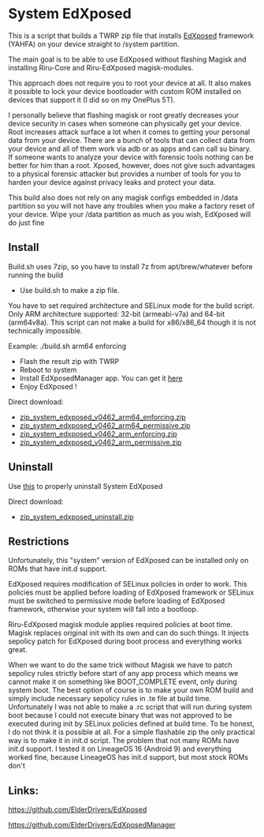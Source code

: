 # System EdXposed

This is a script that builds a TWRP zip file that installs [EdXposed](https://github.com/ElderDrivers/EdXposed) framework (YAHFA) on your device straight to /system partition. 

The main goal is to be able to use EdXposed without flashing Magisk and installing Riru-Core and Riru-EdXposed magisk-modules.

This approach does not require you to root your device at all. It also makes it possible to lock your device bootloader with custom ROM installed on devices that support it (I did so on my OnePlus 5T). 

I personally believe that flashing magisk or root greatly decreases your device security in cases when someone can physically get your device. Root increases attack surface a lot when it comes to getting your personal data from your device. There are a bunch of tools that can collect data from your device and all of them work via adb or as apps and can call su binary. If someone wants to analyze your device with forensic tools nothing can be better for him than a root. 
Xposed, however, does not give such advantages to a physical forensic attacker but provides a number of tools for you to harden your device against privacy leaks and protect your data.

This build also does not rely on any magisk configs embedded in /data partition so you will not have any troubles when you make a factory reset of your device. Wipe your /data partition as much as you wish, EdXposed will do just fine

## Install

Build.sh uses 7zip, so you have to install 7z from apt/brew/whatever before running the build

- Use build.sh to make a zip file.

You have to set required architecture and SELinux mode for the build script. 
Only ARM architecture supported: 32-bit (armeabi-v7a) and 64-bit (arm64v8a).
This script can not make a build for x86/x86_64 though it is not technically impossible.

Example:
./build.sh arm64 enforcing

- Flash the result zip with TWRP
- Reboot to system
- Install EdXposedManager app. You can get it [here](https://github.com/ElderDrivers/EdXposedManager)
- Enjoy EdXposed !

Direct download:

- [zip_system_edxposed_v0462_arm64_enforcing.zip](https://github.com/LuigiVampa92/System_EdXposed_install/releases/download/v0.4.6.2/zip_system_edxposed_v0462_arm64_enforcing.zip)
- [zip_system_edxposed_v0462_arm64_permissive.zip](https://github.com/LuigiVampa92/System_EdXposed_install/releases/download/v0.4.6.2/zip_system_edxposed_v0462_arm64_permissive.zip)
- [zip_system_edxposed_v0462_arm_enforcing.zip](https://github.com/LuigiVampa92/System_EdXposed_install/releases/download/v0.4.6.2/zip_system_edxposed_v0462_arm_enforcing.zip)
- [zip_system_edxposed_v0462_arm_permissive.zip](https://github.com/LuigiVampa92/System_EdXposed_install/releases/download/v0.4.6.2/zip_system_edxposed_v0462_arm_permissive.zip)

## Uninstall

Use [this](https://github.com/LuigiVampa92/System_EdXposed_uninstall) to properly uninstall System EdXposed

Direct download:

- [zip_system_edxposed_uninstall.zip](https://github.com/LuigiVampa92/System_EdXposed_uninstall/releases/download/v1.0/zip_system_edxposed_uninstall.zip)

## Restrictions

Unfortunately, this "system" version of EdXposed can be installed only on ROMs that have init.d support.

EdXposed requires modification of SELinux policies in order to work. This policies must be applied before loading of EdXposed framework or SELinux must be switched to permissive mode before loading of EdXposed framework, otherwise your system will fall into a bootloop.

Riru-EdXposed magisk module applies required policies at boot time. Magisk replaces original init with its own and can do such things. It injects sepolicy patch for EdXposed during boot process and everything works great.

When we want to do the same trick without Magisk we have to patch sepolicy rules strictly before start of any app process which means we cannot make it on something like BOOT_COMPLETE event, only during system boot. The best option of course is to make your own ROM build and simply include necessary sepolicy rules in .te file at build time. Unfortunately I was not able to make a .rc script that will run during system boot because I could not execute binary that was not approved to be executed during init by SELinux policies defined at build time. To be honest, I do not think it is possible at all. For a simple flashable zip the only practical way is to make it in init.d script. The problem that not many ROMs have init.d support. I tested it on LineageOS 16 (Android 9) and everything worked fine, because LineageOS has init.d support, but most stock ROMs don't

## Links:

https://github.com/ElderDrivers/EdXposed

https://github.com/ElderDrivers/EdXposedManager
